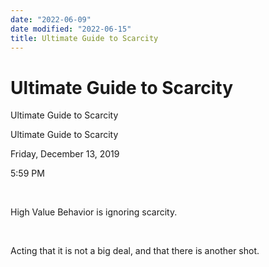 ```yaml
---
date: "2022-06-09"
date modified: "2022-06-15"
title: Ultimate Guide to Scarcity
---
```


# Ultimate Guide to Scarcity
Ultimate Guide to Scarcity

Ultimate Guide to Scarcity

Friday, December 13, 2019

5:59 PM

 

High Value Behavior is ignoring scarcity.

 

Acting that it is not a big deal, and that there is another shot.

 
